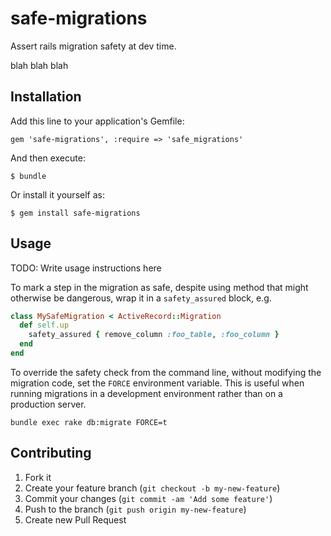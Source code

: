 safe-migrations
===============

Assert rails migration safety at dev time.

blah blah blah


## Installation

Add this line to your application's Gemfile:

    gem 'safe-migrations', :require => 'safe_migrations'

And then execute:

    $ bundle

Or install it yourself as:

    $ gem install safe-migrations

## Usage

TODO: Write usage instructions here

To mark a step in the migration as safe, despite using method that might
otherwise be dangerous, wrap it in a `safety_assured` block, e.g.

```ruby
class MySafeMigration < ActiveRecord::Migration
  def self.up
    safety_assured { remove_column :foo_table, :foo_column }
  end
end
```

To override the safety check from the command line, without modifying the
migration code, set the `FORCE` environment variable.  This is useful when
running migrations in a development environment rather than on a production
server.
```
bundle exec rake db:migrate FORCE=t
```

## Contributing

1. Fork it
2. Create your feature branch (`git checkout -b my-new-feature`)
3. Commit your changes (`git commit -am 'Add some feature'`)
4. Push to the branch (`git push origin my-new-feature`)
5. Create new Pull Request
